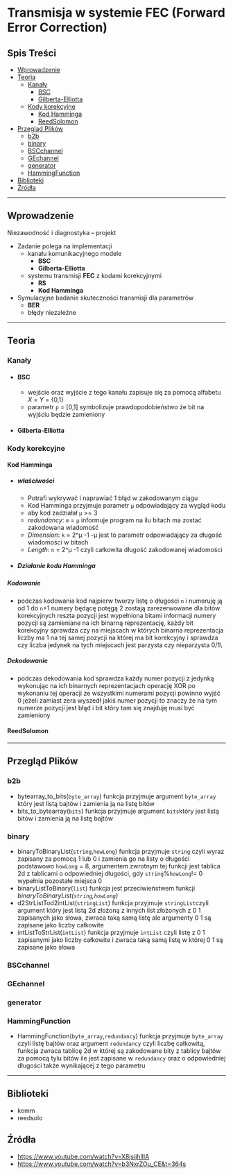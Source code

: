 # Transmisja w systemie FEC (Forward Error Correction)
## Spis Treści
- [Wprowadzenie](#wprowadzenie)
- [Teoria](#teoria)
  - [Kanały](#kanały)
    - [BSC](#kanał-bsc)
    - [Gilberta-Elliotta](#kanał-gilberta-elliotta)
  - [Kody korekcyjne](#kody-korekcyjne)
    - [Kod Hamminga](#kod-hamminga)
    - [ReedSolomon](#reedsolomon)
- [Przegląd Plików](#przegląd-plików)
  - [b2b](#b2b)
  - [binary](#binary)
  - [BSCchannel](#bscchannel)
  - [GEchannel](#gechannel)
  - [generator](#generator)
  - [HammingFunction](#hammingfunction)
- [Biblioteki](#biblioteki)
- [Źródła](#źródła)


---
## Wprowadzenie
Niezawodność i diagnostyka – projekt
- Zadanie polega na implementacji 
  - kanału komunikacyjnego modele 
    - **BSC**
    - **Gilberta-Elliotta**
  - systemu transmisji **FEC** z kodami korekcyjnymi 
    - **RS**
    - **Kod Hamminga**
- Symulacyjne badanie skuteczności transmisji dla parametrów 
  - **BER**
  - błędy niezależne
---
## Teoria

### Kanały

- #### BSC

  - wejście oraz wyjście z tego kanału zapisuje się za pomocą alfabetu *X* = *Y* = {0,1}
  - parametr `p` = [0,1] symbolizuje prawdopodobieństwo że bit na wyjściu będzie zamieniony

- #### Gilberta-Elliotta

### Kody korekcyjne

#### Kod Hamminga
- ##### właściwości
  - Potrafi wykrywać i naprawiać 1 błąd w zakodowanym ciągu
  - Kod Hamminga przyjmuje parametr `μ` odpowiadający za wygląd kodu
  - aby kod zadziałał `μ` >= 3
  - *redundancy*: `m` = `μ` informuje program na ilu bitach ma zostać zakodowana wiadomość
  - *Dimension*: `k` = 2^μ -1 -μ jest to parametr odpowiadający za długość wiadomości w bitach
  - *Length*: `n` = 2^μ -1 czyli całkowita długość zakodowanej wiadomości
- ##### Działanie kodu Hamminga
##### Kodowanie
  - podczas kodowania kod najpierw tworzy listę o długości `n` i numeruję ją od 1 do `n`+1 numery będącę potęgą 2 zostają zarezerwowane dla bitów korekcyjnych reszta pozycji jest wypełniona bitami informacji numery pozycji są zamieniane na ich binarną reprezentację, każdy bit korekcyjny sprawdza czy na miejscach w których binarna reprezentacja liczby ma 1 na tej samej pozycji na której ma bit korekcyjny i sprawdza czy liczba jedynek na tych miejscach jest parzysta czy nieparzysta 0/1\
##### Dekodowanie
  - podczas dekodowania kod sprawdza każdy numer pozycji z jedynką wykonując na ich binarnych reprezentacjach operację XOR po wykonaniu tej operacji ze wszystkimi numerami pozycji powinno wyjść 0 jeżeli zamiast zera wyszedł jakiś numer pozycji to znaczy że na tym numerze pozycji jest błąd i bit który tam się znajduję musi być zamieniony

#### ReedSolomon



---
## Przegląd Plików

### b2b
- bytearray_to_bits(`byte_array`) funkcja przyjmuje argument `byte_array` który jest listą bajtów i zamienia ją na listę bitów
- bits_to_bytearray(`bits`) funkcja przyjmuje argument `bits`który jest listą bitów i zamienia ją na listę bajtów

### binary
- binaryToBinaryList(`string`,`howLong`) funkcja przyjmuje `string` czyli wyraz zapisany za pomocą 1 lub 0 i zamienia go na listy o długości podstawowo `howLong` = 8, argumentem zwrotnym tej funkcji jest tablica 2d z tablicami o odpowiedniej długości, gdy `string`%`howLong`!= 0 wypełnia pozostałe miejsca 0
- binaryListToBinary(`list`) funkcja jest przeciwieństwem funkcji *binaryToBinaryList(`string`,`howLong`)*
- d2StrListTod2intList(`stringList`) funkcja przyjmuje `stringList`czyli argument który jest listą 2d złożoną z innych list złożonych z 0 1 zapisanych jako słowa, zwraca taką samą listę ale argumenty 0 1 są zapisane jako liczby całkowite
- intListToStrList(`intList`) funkcja przyjmuje `intList` czyli listę z 0 1 zapisanymi jako liczby całkowite i zwraca taką samą listę w której 0 1 są zapisane jako słowa

### BSCchannel


### GEchannel


### generator


### HammingFunction
- HammingFunction(`byte_array`,`redundancy`) funkcja przyjmuje `byte_array` czyli listę bajtów oraz argument `redundancy` czyli liczbę całkowitą, funkcja zwraca tablicę 2d w której są zakodowane bity z tablicy bajtów za pomocą tylu bitów ile jest zapisane w `redundancy` oraz o odpowiedniej długości także wynikającej z tego parametru

---
## Biblioteki
- komm
- reedsolo
## Źródła
- https://www.youtube.com/watch?v=X8jsijhllIA
- https://www.youtube.com/watch?v=b3NxrZOu_CE&t=364s
